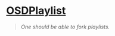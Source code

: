 # [OSDPlaylist](https://open.spotify.com/playlist/05jajLNgeqfSxYeIG1KABy)
> *One should be able to fork playlists.*
